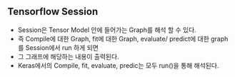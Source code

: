 ## Tensorflow Session
* Session은 Tensor Model 안에 들어가는  Graph를 해석 할 수 있다.
* 즉 Compile에 대한 Graph, fit에 대한 Graph, evaluate/ predict에 대한 graph를 Session에서 run 하게 되면
* 그 그래프에 해당하는 내용이 출력된다. 
* Keras에서의 Compile, fit, evaluate, predic는 모두  run()을 통해 해석된다.